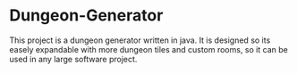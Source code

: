 # Dungeon-Generator
This project is a dungeon generator written in java. It is designed so its easely expandable with more dungeon tiles and custom rooms, so it can be used in any large software project.
